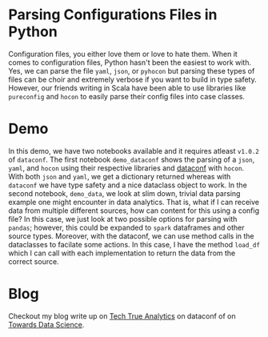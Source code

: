 # Parsing Configurations Files in Python
Configuration files, you either love them or love to hate them. When it comes to configuration files,
Python hasn't been the easiest to work with. Yes, we can parse the file `yaml`, `json`, or `pyhocon`
but parsing these types of files can be choir and extremely verbose if you want to build in type
safety. However, our friends writing in Scala have been able to use libraries like `pureconfig` and
`hocon` to easily parse their config files into case classes.

# Demo
In this demo, we have two notebooks available and it requires atleast `v1.0.2` of `dataconf`. The first notebook 
`demo_dataconf` shows the parsing of a `json`, `yaml`, and `hocon` using their respective libraries and 
[dataconf](https://github.com/zifeo/dataconf) with `hocon`. With both `json` and `yaml`, we get a dictionary 
returned whereas with `dataconf` we have type safety and a  nice dataclass object to work. In the second notebook, 
`demo_data`, we look at slim down, trivial data parsing example one might encounter in data analytics. 
That is, what if I can receive data from multiple different sources, how can content for this using a config file? 
In this case, we just look at two possible options for parsing with `pandas`; however, this could be expanded to 
`spark` dataframes and other source types. Moreover, with the dataconf, we can use method calls in the dataclasses to 
facilate some actions. In this case, I have the method `load_df` which I can call with each implementation
to return the data from the correct source.

# Blog
Checkout my blog write up on [Tech True Analytics](https://tech.trueanalytics.ai/posts/dataconf-at-tdg/) on dataconf of on 
[Towards Data Science](https://towardsdatascience.com/configuration-files-in-python-using-dataclasses-ec8528e72e01).
